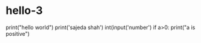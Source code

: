 # hello-3
print("hello world")
print('sajeda shah')
int(input('number')
if a>0:
   print("a is positive")
